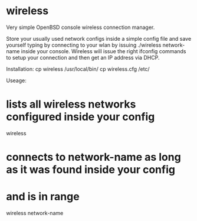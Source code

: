 wireless
========

Very simple OpenBSD console wireless connection manager.

Store your usually used network configs inside a simple config file
and save yourself typing by connecting to your wlan by issuing 
./wireless network-name inside your console. Wireless will issue
the right ifconfig commands to setup your connection and then get
an IP address via DHCP.

Installation:
cp wireless /usr/local/bin/
cp wireless.cfg /etc/

Useage:
# lists all wireless networks configured inside your config
wireless

# connects to network-name as long as it was found inside your config
# and is in range
wireless network-name 	
